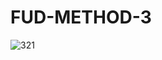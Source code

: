 # FUD-METHOD-3
![321](https://github.com/theIzdIrap/FUD-METHOD-3/assets/62066592/5956ec00-7915-499b-8c6c-d3d7ac1cc33b)
